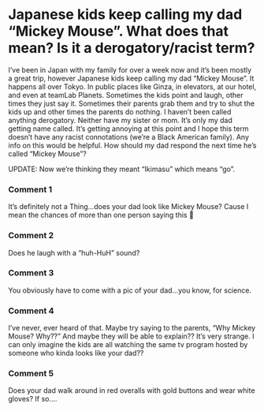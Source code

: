 # Japanese kids keep calling my dad “Mickey Mouse”. What does that mean? Is it a derogatory/racist term?

I’ve been in Japan with my family for over a week now and it’s been mostly a great trip, however Japanese kids keep calling my dad “Mickey Mouse”. It happens all over Tokyo. In public places like Ginza, in elevators, at our hotel, and even at teamLab Planets. Sometimes the kids point and laugh, other times they just say it. Sometimes their parents grab them and try to shut the kids up and other times the parents do nothing. I haven’t been called anything derogatory. Neither have my sister or mom. It’s only my dad getting name called. It’s getting annoying at this point and I hope this term doesn’t have any racist connotations (we’re a Black American family). Any info on this would be helpful. How should my dad respond the next time he’s called “Mickey Mouse”?

UPDATE: Now we’re thinking they meant “Ikimasu” which means “go”.

### Comment 1

It’s definitely not a Thing…does your dad look like Mickey Mouse? Cause I mean the chances of more than one person saying this 🫠

### Comment 2

Does he laugh with a “huh-HuH” sound?

### Comment 3

You obviously have to come with a pic of your dad…you know, for science.

### Comment 4

I’ve never, ever heard of that. Maybe try saying to the parents, “Why Mickey Mouse? Why??” And maybe they will be able to explain?? It’s very strange. I can only imagine the kids are all watching the same tv program hosted by someone who kinda looks like your dad??

### Comment 5

Does your dad walk around in red overalls with gold buttons and wear white gloves? If so….

